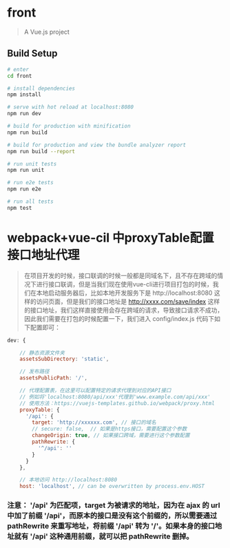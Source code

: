 # front

> A Vue.js project

## Build Setup

``` bash
# enter
cd front

# install dependencies
npm install

# serve with hot reload at localhost:8080
npm run dev

# build for production with minification
npm run build

# build for production and view the bundle analyzer report
npm run build --report

# run unit tests
npm run unit

# run e2e tests
npm run e2e

# run all tests
npm test
```

# webpack+vue-cil 中proxyTable配置接口地址代理

> 在项目开发的时候，接口联调的时候一般都是同域名下，且不存在跨域的情况下进行接口联调，但是当我们现在使用vue-cli进行项目打包的时候，我们在本地启动服务器后，比如本地开发服务下是 http://localhost:8080 这样的访问页面，但是我们的接口地址是 http://xxxx.com/save/index 这样的接口地址，我们这样直接使用会存在跨域的请求，导致接口请求不成功，因此我们需要在打包的时候配置一下，我们进入 config/index.js 代码下如下配置即可：

```javascript
dev: {

    // 静态资源文件夹
    assetsSubDirectory: 'static',

    // 发布路径
    assetsPublicPath: '/',

    // 代理配置表，在这里可以配置特定的请求代理到对应的API接口
    // 例如将'localhost:8080/api/xxx'代理到'www.example.com/api/xxx'
    // 使用方法：https://vuejs-templates.github.io/webpack/proxy.html
    proxyTable: {
      '/api': {
        target: 'http://xxxxxx.com', // 接口的域名
        // secure: false,  // 如果是https接口，需要配置这个参数
        changeOrigin: true, // 如果接口跨域，需要进行这个参数配置
        pathRewrite: {
          '^/api': ''
        }
      }
    },

    // 本地访问 http://localhost:8080
    host: 'localhost', // can be overwritten by process.env.HOST
```

### 注意： '/api' 为匹配项，target 为被请求的地址，因为在 ajax 的 url 中加了前缀 '/api'，而原本的接口是没有这个前缀的，所以需要通过 pathRewrite 来重写地址，将前缀 '/api' 转为 '/'。如果本身的接口地址就有 '/api' 这种通用前缀，就可以把 pathRewrite 删掉。